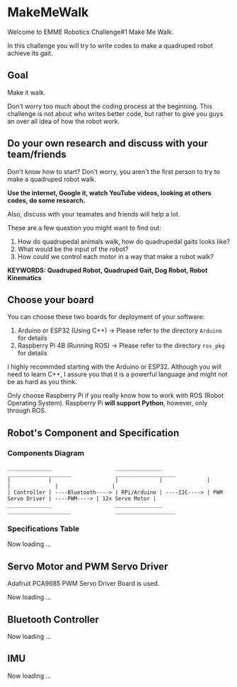 # MakeMeWalk
Welcome to EMME Robotics Challenge#1 Make Me Walk. 

In this challenge you will try to write codes to make
a quadruped robot achieve its gait. 

## Goal
Make it walk. 

Don't worry too much about the coding process at the beginning.
This challenge is not about who writes better code, 
but rather to give you guys an over all idea of how the robot work.

## Do your own research and discuss with your team/friends
Don't know how to start? Don't worry, you aren't the first person to try to make a quadruped robot walk.

**Use the internet, Google it, watch YouTube videos, looking at others codes, do some research.**

Also, discuss with your teamates and friends will help a lot.

These are a few question you might want to find out:

1. How do quadrupedal animals walk, how do quadrupedal gaits looks like?
2. What would be the input of the robot?
3. How could we control each motor in a way that make a robot walk?

**KEYWORDS: Quadruped Robot, Quadruped Gait, Dog Robot, Robot Kinematics**

## Choose your board
You can choose these two boards for deployment of your software:
1. Arduino or ESP32 (Using C++) -> Please refer to the directory `Arduino` for details
2. Raspberry Pi 4B (Running ROS) -> Please refer to the directory `ros_pkg` for details

I highly recommded starting with the Arduino or ESP32. Although you will need to learn C++, 
I assure you that it is a powerful language and might not be as hard as you think.

Only choose Raspberry Pi if you really know how to work with ROS (Robot Operating System). 
Raspberry Pi **will support Python**, however, only through ROS.

## Robot's Component and Specification
### Components Diagram
```
______________                    _______________              ____________________              ___________________
|            |                    |             |              |                  |              |                 |
| Controller | ----Bluetooth----> | RPi/Arduino | ----I2C----> | PWM Servo Driver | ----PWM----> | 12x Servo Motor | 
______________                    _______________              ____________________              ___________________

```
### Specifications Table
Now loading ...

## Servo Motor and PWM Servo Driver
Adafruit PCA9685 PWM Servo Driver Board is used. 

Now loading ...

## Bluetooth Controller
Now loading ...

## IMU
Now loading ...